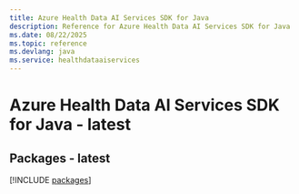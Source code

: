 ```yaml
---
title: Azure Health Data AI Services SDK for Java
description: Reference for Azure Health Data AI Services SDK for Java
ms.date: 08/22/2025
ms.topic: reference
ms.devlang: java
ms.service: healthdataaiservices
---
```

# Azure Health Data AI Services SDK for Java - latest
## Packages - latest
[!INCLUDE [packages](health-data-ai-services-index.md)]